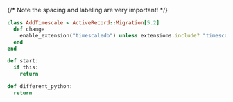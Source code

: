 {/* Note the spacing and labeling are very important! */}
<Terminal>

<tab label='ruby'>

```ruby
class AddTimescale < ActiveRecord::Migration[5.2]
  def change
    enable_extension("timescaledb") unless extensions.include? "timescaledb"
  end
end
```

</tab>

<tab label="python-1">

```python
def start:
  if this:
    return

```

</tab>

<tab label="python-2">

```python
def different_python:
  return

```

</tab>

</Terminal>
